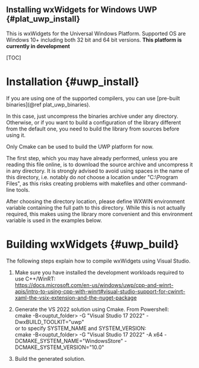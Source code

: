 Installing wxWidgets for Windows UWP      {#plat_uwp_install}
------------------------------------

This is wxWidgets for the Universal Windows Platform.
Supported OS are Windows 10+ including both 32 bit and 64 bit versions.
**This platform is currently in development**

[TOC]

Installation                           {#uwp_install}
============

If you are using one of the supported compilers, you can use
[pre-built binaries](@ref plat_uwp_binaries).

In this case, just uncompress the binaries archive under any directory.
Otherwise, or if you want to build a configuration of the library
different from the default one, you need to build the library from
sources before using it.

Only Cmake can be used to build the UWP platform for now.

The first step, which you may have already performed, unless you are
reading this file online, is to download the source archive and
uncompress it in any directory. It is strongly advised to avoid using
spaces in the name of this directory, i.e. notably do *not* choose a
location under "C:\Program Files", as this risks creating problems
with makefiles and other command-line tools.

After choosing the directory location, please define WXWIN environment
variable containing the full path to this directory. While this is not
actually required, this makes using the library more convenient and
this environment variable is used in the examples below.


Building wxWidgets                     {#uwp_build}
==================

The following steps explain how to compile wxWidgets using Visual Studio.


1) Make sure you have installed the development workloads required to use C++/WinRT:  
https://docs.microsoft.com/en-us/windows/uwp/cpp-and-winrt-apis/intro-to-using-cpp-with-winrt#visual-studio-support-for-cwinrt-xaml-the-vsix-extension-and-the-nuget-package  

2) Generate the VS 2022 solution using Cmake. From Powershell:  
cmake -B<ouptut_folder> -G "Visual Studio 17 2022" -DwxBUILD_TOOLKIT="uwp"  
or to specify SYSTEM_NAME and SYSTEM_VERSION:  
cmake -B<ouptut_folder> -G "Visual Studio 17 2022" -A x64 -DCMAKE_SYSTEM_NAME="WindowsStore" -DCMAKE_SYSTEM_VERSION="10.0"  
  
3) Build the generated solution.
